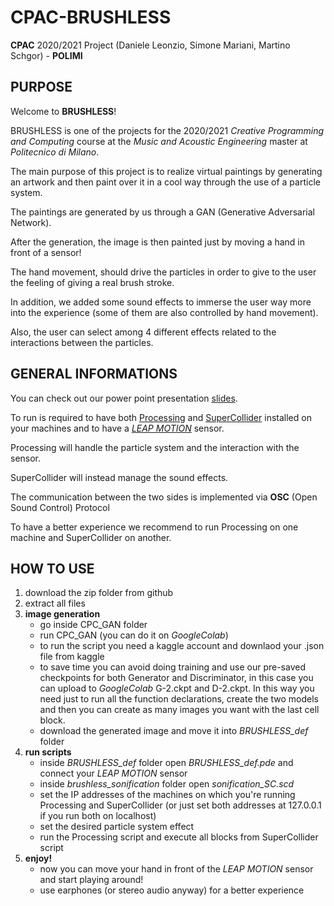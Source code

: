 # CPAC-BRUSHLESS
**CPAC** 2020/2021 Project (Daniele Leonzio, Simone Mariani, Martino Schgor) - **POLIMI**

## PURPOSE
Welcome to **BRUSHLESS**!

BRUSHLESS is one of the projects for the 2020/2021 *Creative Programming and Computing* course at the *Music and Acoustic Engineering* master at *Politecnico di Milano*.

The main purpose of this project is to realize virtual paintings by generating an artwork and then paint over it in a cool way through the use of a particle system.

The paintings are generated by us through a GAN (Generative Adversarial Network).

After the generation, the image is then painted just by moving a hand in front of a sensor!

The hand movement, should drive the particles in order to give to the user the feeling of giving a real brush stroke.

In addition, we added some sound effects to immerse the user way more into the experience (some of them are also controlled by hand movement).

Also, the user can select among 4 different effects related to the interactions between the particles.


## GENERAL INFORMATIONS
You can check out our power point presentation [slides](https://docs.google.com/presentation/d/1ybYcjDjga3YgYBNOZjIyuSXWl-OYxFCdy7jCowFl5Yg/edit?usp=sharing).

To run is required to have both [Processing](https://processing.org/download/) and [SuperCollider](https://supercollider.github.io/download) installed on your machines and to have a [*LEAP MOTION*](https://www.ultraleap.com/) sensor.

Processing will handle the particle system and the interaction with the sensor.

SuperCollider will instead manage the sound effects.

The communication between the two sides is implemented via **OSC** (Open Sound Control) Protocol

To have a better experience we recommend to run Processing on one machine and SuperCollider on another.

## HOW TO USE
1. download the zip folder from github
2. extract all files
3. **image generation**
   - go inside CPC_GAN folder
   - run CPC_GAN (you can do it on *GoogleColab*)
   - to run the script you need a kaggle account and downlaod your .json file from kaggle
   - to save time you can avoid doing training and use our pre-saved checkpoints for both Generator and Discriminator, in this case you can upload to *GoogleColab* G-2.ckpt and D-2.ckpt. In this way you need just to run all the function declarations, create the two models and then you can create as many images you want with the last cell block.
   - download the generated image and move it into *BRUSHLESS_def* folder
4. **run scripts**
   - inside *BRUSHLESS_def* folder open *BRUSHLESS_def.pde* and connect your *LEAP MOTION* sensor
   - inside *brushless_sonification* folder open *sonification_SC.scd*
   - set the IP addresses of the machines on which you're running Processing and SuperCollider (or just set both addresses at 127.0.0.1 if you run both on localhost)
   - set the desired particle system effect
   - run the Processing script and execute all blocks from SuperCollider script
5. **enjoy!**
   - now you can move your hand in front of the *LEAP MOTION* sensor and start playing around!
   - use earphones (or stereo audio anyway) for a better experience
